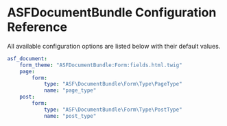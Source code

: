 # ASFDocumentBundle Configuration Reference

All available configuration options are listed below with their default values.

```yaml
asf_document:
    form_theme: "ASFDocumentBundle:Form:fields.html.twig"
    page:
        form:
            type: "ASF\DocumentBundle\Form\Type\PageType"
            name: "page_type"
    post:
        form:
            type: "ASF\DocumentBundle\Form\Type\PostType"
            name: "post_type"
```